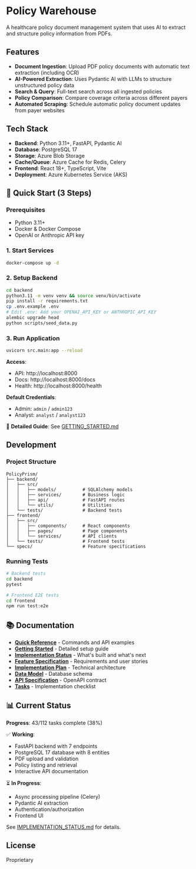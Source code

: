 # Policy Warehouse

A healthcare policy document management system that uses AI to extract and structure policy information from PDFs.

## Features

- **Document Ingestion**: Upload PDF policy documents with automatic text extraction (including OCR)
- **AI-Powered Extraction**: Uses Pydantic AI with LLMs to structure unstructured policy data
- **Search & Query**: Full-text search across all ingested policies
- **Policy Comparison**: Compare coverage criteria across different payers
- **Automated Scraping**: Schedule automatic policy document updates from payer websites

## Tech Stack

- **Backend**: Python 3.11+, FastAPI, Pydantic AI
- **Database**: PostgreSQL 17
- **Storage**: Azure Blob Storage
- **Cache/Queue**: Azure Cache for Redis, Celery
- **Frontend**: React 18+, TypeScript, Vite
- **Deployment**: Azure Kubernetes Service (AKS)

## 🚀 Quick Start (3 Steps)

### Prerequisites

- Python 3.11+
- Docker & Docker Compose
- OpenAI or Anthropic API key

### 1. Start Services
```bash
docker-compose up -d
```

### 2. Setup Backend
```bash
cd backend
python3.11 -m venv venv && source venv/bin/activate
pip install -r requirements.txt
cp .env.example .env
# Edit .env: Add your OPENAI_API_KEY or ANTHROPIC_API_KEY
alembic upgrade head
python scripts/seed_data.py
```

### 3. Run Application
```bash
uvicorn src.main:app --reload
```

**Access**:
- API: http://localhost:8000
- Docs: http://localhost:8000/docs
- Health: http://localhost:8000/health

**Default Credentials**:
- Admin: `admin` / `admin123`
- Analyst: `analyst` / `analyst123`

📖 **Detailed Guide**: See [GETTING_STARTED.md](GETTING_STARTED.md)

## Development

### Project Structure

```
PolicyPrism/
├── backend/
│   ├── src/
│   │   ├── models/          # SQLAlchemy models
│   │   ├── services/        # Business logic
│   │   ├── api/             # FastAPI routes
│   │   └── utils/           # Utilities
│   └── tests/               # Backend tests
├── frontend/
│   ├── src/
│   │   ├── components/      # React components
│   │   ├── pages/           # Page components
│   │   └── services/        # API clients
│   └── tests/               # Frontend tests
└── specs/                   # Feature specifications
```

### Running Tests

```bash
# Backend tests
cd backend
pytest

# Frontend E2E tests
cd frontend
npm run test:e2e
```

## 📚 Documentation

- **[Quick Reference](QUICK_REFERENCE.md)** - Commands and API examples
- **[Getting Started](GETTING_STARTED.md)** - Detailed setup guide
- **[Implementation Status](IMPLEMENTATION_STATUS.md)** - What's built and what's next
- **[Feature Specification](specs/001-policy-warehouse/spec.md)** - Requirements and user stories
- **[Implementation Plan](specs/001-policy-warehouse/plan.md)** - Technical architecture
- **[Data Model](specs/001-policy-warehouse/data-model.md)** - Database schema
- **[API Specification](specs/001-policy-warehouse/contracts/api-spec.yaml)** - OpenAPI contract
- **[Tasks](specs/001-policy-warehouse/tasks.md)** - Implementation checklist

## 📊 Current Status

**Progress**: 43/112 tasks complete (38%)

✅ **Working**:
- FastAPI backend with 7 endpoints
- PostgreSQL 17 database with 8 entities
- PDF upload and validation
- Policy listing and retrieval
- Interactive API documentation

⏳ **In Progress**:
- Async processing pipeline (Celery)
- Pydantic AI extraction
- Authentication/authorization
- Frontend UI

See [IMPLEMENTATION_STATUS.md](IMPLEMENTATION_STATUS.md) for details.

## License

Proprietary
